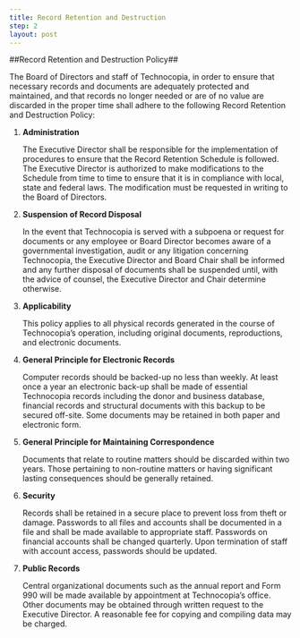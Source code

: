 ```yaml
---
title: Record Retention and Destruction
step: 2
layout: post
---
```


##Record Retention and Destruction Policy##

The Board of Directors and staff of Technocopia, in order to ensure that necessary records and documents are adequately protected and maintained, and that records no longer needed or are of no value are discarded in the proper time shall adhere to the following Record Retention and Destruction Policy: 

1. **Administration**

    The Executive Director shall be responsible for the implementation of procedures to ensure that the Record Retention Schedule is followed. The Executive Director is authorized to make modifications to the Schedule from time to time to ensure that it is in compliance with local, state and federal laws. The modification must be requested in writing to the Board of Directors.

2. **Suspension of Record Disposal**

    In the event that Technocopia is served with a subpoena or request for documents or any employee or Board Director becomes aware of a governmental investigation, audit or any litigation concerning Technocopia, the Executive Director and Board Chair shall be informed and any further disposal of documents shall be suspended until, with the advice of counsel, the Executive Director and Chair determine otherwise. 

3. **Applicability**

    This policy applies to all physical records generated in the course of Technocopia’s operation, including original documents, reproductions, and electronic documents. 

4. **General Principle for Electronic Records**

    Computer records should be backed-up no less than weekly. At least once a year an electronic back-up shall be made of essential Technocopia records including the donor and business database, financial records and structural documents with this backup to be secured off-site. Some documents may be retained in both paper and electronic form. 

5. **General Principle for Maintaining Correspondence**

    Documents that relate to routine matters should be discarded within two years. Those pertaining to non-routine matters or having significant lasting consequences should be generally retained. 

6. **Security**

    Records shall be retained in a secure place to prevent loss from theft or damage. Passwords to all files and accounts shall be documented in a file and shall be made available to appropriate staff. Passwords on financial accounts shall be changed quarterly. Upon termination of staff with account access, passwords should be updated. 

7. **Public Records**

    Central organizational documents such as the annual report and Form 990 will be made available by appointment at Technocopia’s office. Other documents may be obtained through written request to the Executive Director. A reasonable fee for copying and compiling data may be charged. 

